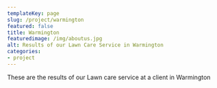 ```yaml
---
templateKey: page
slug: /project/warmington
featured: false
title: Warmington
featuredimage: /img/aboutus.jpg
alt: Results of our Lawn Care Service in Warmington
categories:
- project
---
```

These are the results of our Lawn care service at a client in Warmington


